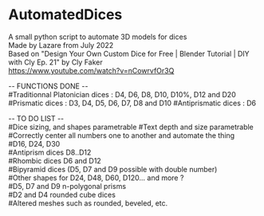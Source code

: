 # AutomatedDices
A small python script to automate 3D models for dices<br/>
Made by Lazare from July 2022<br/>
Based on "Design Your Own Custom Dice for Free | Blender Tutorial | DIY with Cly Ep. 21" by Cly Faker<br/>
https://www.youtube.com/watch?v=nCowrvfOr3Q<br/>

-- FUNCTIONS DONE --<br/>
#Traditionnal Platonician dices : D4, D6, D8, D10, D10%, D12 and D20
#Prismatic dices : D3, D4, D5, D6, D7, D8 and D10
#Antiprismatic dices : D6

-- TO DO LIST --<br/>
#Dice sizing, and shapes parametrable
#Text depth and size parametrable
#Correctly center all numbers one to another and automate the thing<br/>
#D16, D24, D30<br/>
#Antiprism dices D8..D12<br/>
#Rhombic dices D6 and D12<br/>
#Bipyramid dices (D5, D7 and D9 possible with double number)<br/>
#Other shapes for D24, D48, D60, D120... and more ?<br/>
#D5, D7 and D9 n-polygonal prisms<br/>
#D2 and D4 rounded cube dices<br/>
#Altered meshes such as rounded, beveled, etc.<br/>
